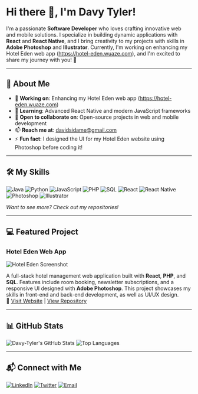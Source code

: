 # Hi there 👋, I'm Davy Tyler!

I'm a passionate **Software Developer** who loves crafting innovative web and mobile solutions. I specialize in building dynamic applications with **React** and **React Native**, and I bring creativity to my projects with skills in **Adobe Photoshop** and **Illustrator**. Currently, I'm working on enhancing my Hotel Eden web app (https://hotel-eden.wuaze.com), and I'm excited to share my journey with you! 🌟

---

## 🚀 About Me

- 🔭 **Working on**: Enhancing my Hotel Eden web app (https://hotel-eden.wuaze.com)
- 🌱 **Learning**: Advanced React Native and modern JavaScript frameworks
- 🤝 **Open to collaborate on**: Open-source projects in web and mobile development
- 📫 **Reach me at**: davidsidame@gmail.com
- ⚡ **Fun fact**: I designed the UI for my Hotel Eden website using Photoshop before coding it!

---

## 🛠️ My Skills

![Java](https://img.shields.io/badge/-Java-007396?style=flat-square&logo=java&logoColor=white)
![Python](https://img.shields.io/badge/-Python-3776AB?style=flat-square&logo=python&logoColor=white)
![JavaScript](https://img.shields.io/badge/-JavaScript-F7DF1E?style=flat-square&logo=javascript&logoColor=black)
![PHP](https://img.shields.io/badge/-PHP-777BB4?style=flat-square&logo=php&logoColor=white)
![SQL](https://img.shields.io/badge/-SQL-4479A1?style=flat-square&logo=postgresql&logoColor=white)
![React](https://img.shields.io/badge/-React-61DAFB?style=flat-square&logo=react&logoColor=black)
![React Native](https://img.shields.io/badge/-React%20Native-61DAFB?style=flat-square&logo=react&logoColor=black)
![Photoshop](https://img.shields.io/badge/-Photoshop-31A8FF?style=flat-square&logo=adobe-photoshop&logoColor=white)
![Illustrator](https://img.shields.io/badge/-Illustrator-FF9A00?style=flat-square&logo=adobe-illustrator&logoColor=white)

*Want to see more? Check out my repositories!*

---

## 💻 Featured Project

### Hotel Eden Web App

![Hotel Eden Screenshot](https://via.placeholder.com/600x300.png?text=Hotel+Eden+Web+App)

A full-stack hotel management web application built with **React**, **PHP**, and **SQL**. Features include room booking, newsletter subscriptions, and a responsive UI designed with **Adobe Photoshop**. This project showcases my skills in front-end and back-end development, as well as UI/UX design.  
🔗 [Visit Website](https://hotel-eden.wuaze.com) | [View Repository](https://github.com/Davy-Tyler/hotel-eden)

---

## 📊 GitHub Stats

![Davy-Tyler's GitHub Stats](https://github-readme-stats.vercel.app/api?username=Davy-Tyler&show_icons=true&theme=radical)
![Top Languages](https://github-readme-stats.vercel.app/api/top-langs/?username=Davy-Tyler&layout=compact&theme=radical)

---

## 📬 Connect with Me

[![LinkedIn](https://img.shields.io/badge/-LinkedIn-0077B5?style=flat-square&logo=linkedin&logoColor=white)](https://www.linkedin.com/in/Davy-Tyler)
[![Twitter](https://img.shields.io/badge/-Twitter-1DA1F2?style=flat-square&logo=twitter&logoColor=white)](https://twitter.com/Davy-Tyler)
[![Email](https://img.shields.io/badge/-Email-D14836?style=flat-square&logo=gmail&logoColor=white)](mailto:davidsidame@gmail.com)

